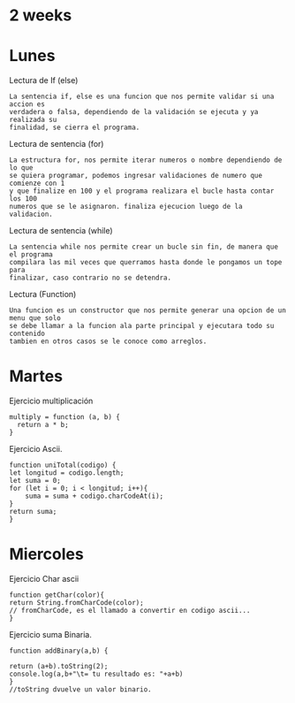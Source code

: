 # 2 weeks
# Lunes

Lectura de If (else)

    La sentencia if, else es una funcion que nos permite validar si una accion es 
    verdadera o falsa, dependiendo de la validación se ejecuta y ya realizada su
    finalidad, se cierra el programa.

Lectura de sentencia (for)

    La estructura for, nos permite iterar numeros o nombre dependiendo de lo que
    se quiera programar, podemos ingresar validaciones de numero que comienze con 1
    y que finalize en 100 y el programa realizara el bucle hasta contar los 100 
    numeros que se le asignaron. finaliza ejecucion luego de la validacion. 

Lectura de sentencia (while)

    La sentencia while nos permite crear un bucle sin fin, de manera que el programa
    compilara las mil veces que querramos hasta donde le pongamos un tope para
    finalizar, caso contrario no se detendra.

Lectura (Function)

    Una funcion es un constructor que nos permite generar una opcion de un menu que solo
    se debe llamar a la funcion ala parte principal y ejecutara todo su contenido 
    tambien en otros casos se le conoce como arreglos.

# Martes

Ejercicio multiplicación

    multiply = function (a, b) {
      return a * b;
    }

Ejercicio Ascii.

    function uniTotal(codigo) {
    let longitud = codigo.length;
    let suma = 0;
    for (let i = 0; i < longitud; i++){
        suma = suma + codigo.charCodeAt(i);
    }
    return suma;
    }

# Miercoles

Ejercicio Char ascii

    function getChar(color){
    return String.fromCharCode(color);
    // fromCharCode, es el llamado a convertir en codigo ascii...
    }

Ejercicio suma Binaria.

    function addBinary(a,b) {

    return (a+b).toString(2);
    console.log(a,b+"\t= tu resultado es: "+a+b)
    }
    //toString dvuelve un valor binario.


